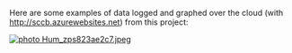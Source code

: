 Here are some examples of data logged and graphed over the cloud (with http://sccb.azurewebsites.net) from this project:

<a href="http://s237.photobucket.com/user/holtzmanfused/media/Hum_zps823ae2c7.jpeg.html" target="_blank"><img src="http://i237.photobucket.com/albums/ff135/holtzmanfused/Hum_zps823ae2c7.jpeg" border="0" alt=" photo Hum_zps823ae2c7.jpeg"/></a>


